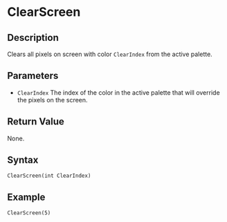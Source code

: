 # ClearScreen

## Description
Clears all pixels on screen with color `ClearIndex` from the active palette.

## Parameters
- `ClearIndex`
The index of the color in the active palette that will override the pixels on the screen.

## Return Value
None.

## Syntax
```
ClearScreen(int ClearIndex)
```

## Example
```
ClearScreen(5)
```